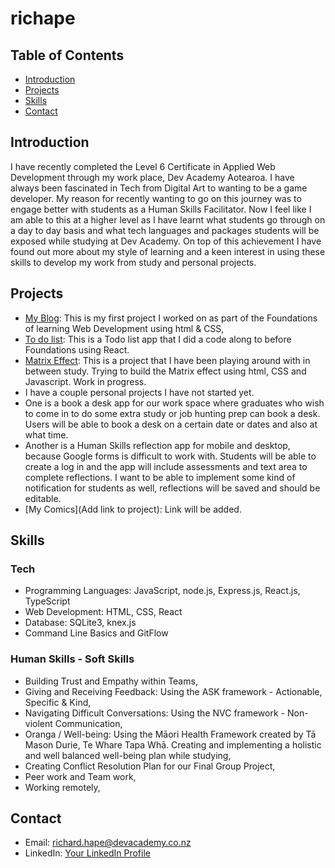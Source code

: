 # richape

## Table of Contents
- [Introduction](#introduction)
- [Projects](#projects)
- [Skills](#skills)
- [Contact](#contact)

## Introduction
I have recently completed the Level 6 Certificate in Applied Web Development through my work place, Dev Academy Aotearoa. I have always been fascinated in Tech from Digital Art to wanting to be a game developer. My reason for recently wanting to go on this journey was to engage better with students as a Human Skills Facilitator. Now I feel like I am able to this at a higher level as I have learnt what students go through on a day to day basis and what tech languages and packages students will be exposed while studying at Dev Academy. On top of this achievement I have found out more about my style of learning and a keen interest in using these skills to develop my work from study and personal projects.

## Projects
- [My Blog](https://richape.github.io/index.html): This is my first project I worked on as part of the Foundations of learning Web Development using html & CSS,
- [To do list](https://github.com/richape/Todo-List): This is a Todo list app that I did a code along to before Foundations using React.
- [Matrix Effect](https://github.com/richape/matrix-effect): This is a project that I have been playing around with in between study. Trying to build the Matrix effect using html, CSS and Javascript. Work in progress.
- I have a couple personal projects I have not started yet.
- One is a book a desk app for our work space where graduates who wish to come in to do some extra study or job hunting prep can book a desk. Users will be able to book a desk on a certain date or dates and also at what time.
- Another is a Human Skills reflection app for mobile and desktop, because Google forms is difficult to work with. Students will be able to create a log in and the app will include assessments and text area to complete reflections. I want to be able to implement some kind of notification for students as well, reflections will be saved and should be editable.
- [My Comics](Add link to project): Link will be added.

## Skills
### Tech
- Programming Languages: JavaScript, node.js, Express.js, React.js, TypeScript
- Web Development: HTML, CSS, React
- Database: SQLite3, knex.js
- Command Line Basics and GitFlow

### Human Skills - Soft Skills
- Building Trust and Empathy within Teams,
- Giving and Receiving Feedback: Using the ASK framework - Actionable, Specific & Kind,
- Navigating Difficult Conversations: Using the NVC framework - Non-violent Communication,
- Oranga / Well-being: Using the Māori Health Framework created by Tā Mason Durie, Te Whare Tapa Whā. Creating and implementing a holistic and well balanced well-being plan while studying,
- Creating Conflict Resolution Plan for our Final Group Project,
- Peer work and Team work,
- Working remotely,

## Contact
- Email: richard.hape@devacademy.co.nz
- LinkedIn: [Your LinkedIn Profile](https://www.linkedin.com/in/richard-hape-05477363/)
